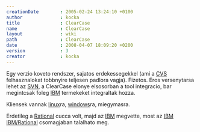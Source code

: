 ```yaml
---
creationDate        : 2005-02-24 13:24:10 +0100 
author              : kocka 
title               : ClearCase 
name                : ClearCase 
layout              : wiki 
path                : ClearCase 
date                : 2008-04-07 18:09:20 +0200 
version             : 3 
creator             : kocka 
---
```

Egy verzio koveto rendszer, sajatos erdekessegekkel (ami a [CVS](CVS.html) felhasznalokat tobbnyire teljesen padlora vagja). Fizetos. Eros versenytarsa lehet az [SVN](svn.html), a ClearCase elonye elsosorban a tool integracio, bar megintcsak foleg [IBM](IBM.html) termekeket integraltak hozza.

Kliensek vannak [linux](Linux.html)ra, [windows](Windows.html)ra, miegymasra.

Erdetileg a [Rational](Rational.html) cucca volt, majd az [IBM](IBM.html) megvette, most az [IBM](IBM.html) [IBM/Rational](IBM/Rational.html) csomagjaban talalhato meg.


